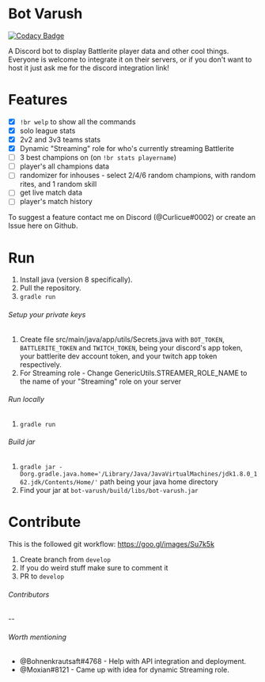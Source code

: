 # Bot Varush

[![Codacy Badge](https://api.codacy.com/project/badge/Grade/db01059ea82a4c7d92d4ae7c25438fef)](https://app.codacy.com/app/joaosardinha9898/bot-varush?utm_source=github.com&utm_medium=referral&utm_content=joaosardinha/bot-varush&utm_campaign=badger)

A Discord bot to display Battlerite player data and other cool things. Everyone is welcome to integrate it on their servers, or if you don't want to host it just ask me for the discord integration link!

# Features
- [x] `!br welp` to show all the commands
- [x] solo league stats
- [x] 2v2 and 3v3 teams stats
- [x] Dynamic "Streaming" role for who's currently streaming Battlerite
- [ ] 3 best champions on (on `!br stats playername`)
- [ ] player's all champions data
- [ ] randomizer for inhouses - select 2/4/6 random champions, with random rites, and 1 random skill
- [ ] get live match data
- [ ] player's match history

To suggest a feature contact me on Discord (@Curlicue#0002) or create an Issue here on Github.

# Run
1. Install java (version 8 specifically).
2. Pull the repository.
3. `gradle run`

###### Setup your private keys
1. Create file src/main/java/app/utils/Secrets.java with `BOT_TOKEN`, `BATTLERITE_TOKEN` and `TWITCH_TOKEN`, being your discord's app token, your battlerite dev account token, and your twitch app token respectively.
2. For Streaming role - Change GenericUtils.STREAMER_ROLE_NAME to the name of your "Streaming" role on your server

###### Run locally
1. `gradle run`

###### Build jar
1. `gradle jar -Dorg.gradle.java.home='/Library/Java/JavaVirtualMachines/jdk1.8.0_162.jdk/Contents/Home/'` path being your java home directory
2. Find your jar at `bot-varush/build/libs/bot-varush.jar`
	

# Contribute
This is the followed git workflow: https://goo.gl/images/Su7k5k
1. Create branch from `develop`
2. If you do weird stuff make sure to comment it
3. PR to `develop`

###### Contributors
--

###### Worth mentioning
- @Bohnenkrautsaft#4768 - Help with API integration and deployment.
- @Moxian#8121 - Came up with idea for dynamic Streaming role.
